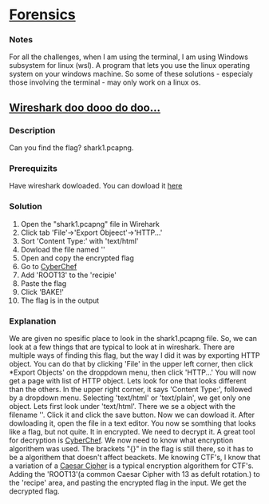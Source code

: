 # [Forensics](https://play.picoctf.org/practice?category=4&page=1)

### Notes
For all the challenges, when I am using the terminal, I am using Windows subsystem for linux (wsl). A program that lets you use the linux operating system on your windows machine. So some of these solutions - especialy those involving the terminal - may only work on a linux os.

## [Wireshark doo dooo do doo...](https://play.picoctf.org/practice/challenge/115?category=4&page=1)
### Description
Can you find the flag? shark1.pcapng.
### Prerequizits
Have wireshark dowloaded. You can dowload it [here](https://www.wireshark.org/download.html)
### Solution
1. Open the "shark1.pcapng" file in Wirehark
2. Click tab 'File'->'Export Objeect'->'HTTP...'
3. Sort 'Content Type:' with 'text/html'
4. Dowload the file named '\'
5. Open and copy the encrypted flag
6. Go to [CyberChef](https://gchq.github.io/CyberChef/)
7. Add 'ROOT13' to the 'recipie'
8. Paste the flag
9. Click 'BAKE!'
10. The flag is in the output

### Explanation
We are given no spesific place to look in the shark1.pcapng file. So, we can look at a few things that are typical to look at in wireshark. There are multiple ways of finding this flag, but the way I did it was by exporting HTTP object. You can do that by clicking 'File' in the upper left corner, then click *Export Objects' on the droppdown menu, then click 'HTTP...' You will now get a page with list of HTTP object. Lets look for one that looks different than the others. In the upper right corner, it says 'Content Type:', followed by a dropdown menu. Selecting 'text/html' or 'text/plain', we get only one object. Lets first look under 'text/html'. There we se a object with the filename '\'. Click it and click the save button. Now we can dowload it. After dowloading it, open the file in a text editor. You now se somthing that looks like a flag, but not quite. It in encrypted. We need to decrypt it. A great tool for decryption is [CyberChef](https://gchq.github.io/CyberChef/). We now need to know what encryption algorithem was used. The brackets "{}" in the flag is still there, so it has to be a algorithem that doesn't affect beackets. Me knowing CTF's, I know that a variation of a [Caesar Cipher](https://en.wikipedia.org/wiki/Caesar_cipher) is a typical encryption algorithem for CTF's. Adding the 'ROOT13'(a common Caesar Cipher with 13 as defult rotation.) to the 'recipe' area, and pasting the encrypted flag in the input. We get the decrypted flag.
